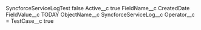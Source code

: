 <?xml version="1.0" encoding="UTF-8"?>
<CustomMetadata xmlns="http://soap.sforce.com/2006/04/metadata" xmlns:xsi="http://www.w3.org/2001/XMLSchema-instance" xmlns:xsd="http://www.w3.org/2001/XMLSchema">
    <label>SyncforceServiceLogTest</label>
    <protected>false</protected>
    <values>
        <field>Active__c</field>
        <value xsi:type="xsd:boolean">true</value>
    </values>
    <values>
        <field>FieldName__c</field>
        <value xsi:type="xsd:string">CreatedDate</value>
    </values>
    <values>
        <field>FieldValue__c</field>
        <value xsi:type="xsd:string">TODAY</value>
    </values>
    <values>
        <field>ObjectName__c</field>
        <value xsi:type="xsd:string">SyncforceServiceLog__c</value>
    </values>
    <values>
        <field>Operator__c</field>
        <value xsi:type="xsd:string">=</value>
    </values>
    <values>
        <field>TestCase__c</field>
        <value xsi:type="xsd:boolean">true</value>
    </values>
</CustomMetadata>
